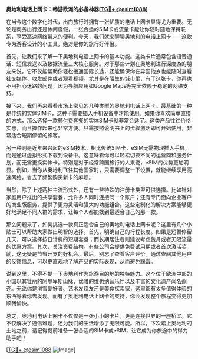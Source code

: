 **奥地利电话上网卡：畅游欧洲的必备神器[[TG💪+ @esim1088](https://t.me/s/esim1088)]**

在当今这个数字化时代，出门旅行时拥有一张优质的电话上网卡显得尤为重要。无论是商务出行还是休闲度假，一张合适的SIM卡或流量卡能让你随时随地保持联系，享受高速网络带来的便利。今天，我们就来聊聊奥地利的电话上网卡——这款专为游客设计的小工具，绝对是你的旅行好伴侣。

首先，让我们来了解一下奥地利电话上网卡的基本功能。这类卡片通常包含语音通话、短信发送以及数据流量三大核心服务。对于那些计划在奥地利进行深度游的朋友来说，它不仅能帮助你轻松拨通国际长途，还能确保你在异国他乡也能随时查看社交媒体、收发邮件或者观看视频。尤其是在陌生的城市里，有了这张卡，你再也不用担心迷路的问题，因为导航应用如Google Maps等完全依赖于稳定的网络支持。

接下来，我们再来看看市场上常见的几种类型的奥地利电话上网卡。最基础的一种是传统的实体SIM卡，这种卡需要插入手机设备中才能使用。如果你喜欢简单直接的方式，那么选择一款预付费套餐的实体SIM卡就非常合适了。这类产品往往价格实惠，而且操作起来也非常方便。只需按照说明书上的步骤激活即可开始使用，非常适合短期停留的旅客。

另一种则是近年来兴起的eSIM技术。相比传统SIM卡，eSIM无需物理插入手机，而是通过虚拟形式下载到设备中。这意味着你可以轻松切换不同的运营商和服务计划，而无需更换实体卡。特别是对于经常跨国旅行的人来说，eSIM的优势更加明显。例如，当你从奥地利飞往其他国家时，只需要调整一下设置，就能继续享用高速网络，省去了频繁购买新卡的麻烦。

当然，除了上述两种主流形式外，还有一些特殊的注册卡类型可供选择。比如针对家庭用户推出的共享套餐，允许多人同时连接同一个账户；还有专门面向企业客户的商业版服务，提供了更为灵活和强大的功能组合。这些定制化的解决方案能够更好地满足不同人群的需求，让每个人都能找到最适合自己的那一款。

那么问题来了，如何挑选一款真正适合自己的奥地利电话上网卡呢？这里有几个小贴士可以帮助大家做出明智的选择。首先，明确自己的行程长度。如果是短暂停留几天，可以选择按日计费的短期套餐；而长期居住者则建议考虑包月或者无限流量的优惠方案。其次，关注资费结构。有些公司会提供免费试用期或者首次激活奖励，这无疑是节省开支的好机会。最后，别忘了查看客户评价。通过查阅其他用户的反馈信息，可以更直观地了解产品的实际表现，从而避免踩雷。

说到这里，不得不提一下奥地利作为旅游目的地的独特魅力。这个位于欧洲中部的小国以其壮丽的阿尔卑斯山脉、优雅的维也纳音乐厅以及丰富的文化遗产闻名遐迩。无论你是滑雪爱好者、艺术发烧友还是美食探索家，这里都有太多值得体验的东西等着你去发现。而有了奥地利电话上网卡的支持，你会发现整个旅程变得更加顺畅愉快。

总之，奥地利电话上网卡不仅仅是一张小小的卡片，更是连接世界的一座桥梁。它不仅解决了通信难题，还为我们的生活增添了无限可能。所以，下次踏上奥地利的土地之前，请记得提前准备一张合适的SIM卡或eSIM，让它成为你旅途中的得力助手吧！

[[TG💪+ @esim1088](https://t.me/s/esim1088) ![Image](https://i.postimg.cc/4NQfJmqS/Snipaste-2025-05-13-00-14-12.png)]